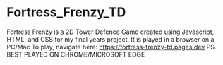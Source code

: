 # Fortress_Frenzy_TD

Fortress Frenzy is a 2D Tower Defence Game created using Javascript, HTML, and CSS for my final years project. It is played in a browser on a PC/Mac
To play, navigate here: https://fortress-frenzy-td.pages.dev 
PS. BEST PLAYED ON CHROME/MICROSOFT EDGE
